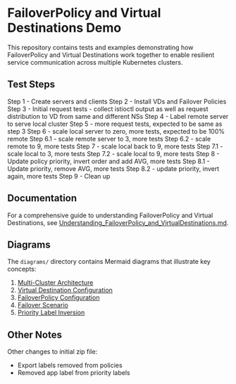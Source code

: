 # FailoverPolicy and Virtual Destinations Demo

This repository contains tests and examples demonstrating how FailoverPolicy and Virtual Destinations work together to enable resilient service communication across multiple Kubernetes clusters.

## Test Steps

Step 1 - Create servers and clients
Step 2 - Install VDs and Failover Policies
Step 3 - Initial request tests - collect istioctl output as well as request distribution to VD from same and different NSs
Step 4 - Label remote server to serve local cluster
Step 5 - more request tests, expected to be same as step 3
Step 6 - scale local server to zero, more tests, expected to be 100% remote
Step 6.1 - scale remote server to 3, more tests
Step 6.2 - scale remote to 9, more tests
Step 7 - scale local back to 9, more tests
Step 7.1 - scale local to 3, more tests
Step 7.2 - scale local to 9, more tests
Step 8 - Update policy priority, invert order and add AVG, more tests
Step 8.1 - Update priority, remove AVG, more tests
Step 8.2 - update priority, invert again, more tests
Step 9 - Clean up

## Documentation

For a comprehensive guide to understanding FailoverPolicy and Virtual Destinations, see [Understanding_FailoverPolicy_and_VirtualDestinations.md](Understanding_FailoverPolicy_and_VirtualDestinations.md).

## Diagrams

The `diagrams/` directory contains Mermaid diagrams that illustrate key concepts:

1. [Multi-Cluster Architecture](diagrams/01-multi-cluster-architecture.md)
2. [Virtual Destination Configuration](diagrams/02-virtual-destination-configuration.md)
3. [FailoverPolicy Configuration](diagrams/03-failover-policy-configuration.md)
4. [Failover Scenario](diagrams/04-failover-scenario.md)
5. [Priority Label Inversion](diagrams/05-priority-label-inversion.md)

## Other Notes

Other changes to initial zip file:
- Export labels removed from policies
- Removed app label from priority labels